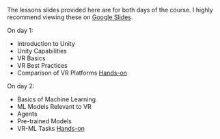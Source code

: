 The lessons slides provided here are for both days of the course.  I highly recommend viewing these on [Google Slides](https://docs.google.com/presentation/d/1utVYhSMCL8EviY2QNkuyc3JoUDwlz9j4vyebENd_kko/edit?usp=sharing). 

On day 1:
+ Introduction to Unity
+ Unity Capabilities
+ VR Basics
+ VR Best Practices
+ Comparison of VR Platforms
  [Hands-on](https://github.com/Luke-J-Miller/Human--Computer-Interactions-VR-AR/tree/main/SetupTutorials)

On day 2:
+ Basics of Machine Learning
+ ML Models Relevant to VR
+ Agents
+ Pre-trained Models
+ VR-ML Tasks
  [Hands-on](https://github.com/Luke-J-Miller/Human--Computer-Interactions-VR-AR/tree/main/SetupTutorials)

